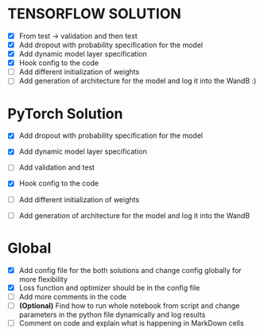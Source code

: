 # TENSORFLOW SOLUTION 
- [X] From test -> validation and then test
- [X] Add dropout with probability specification for the model
- [X] Add dynamic model layer specification
- [X] Hook config to the code 
- [ ] Add different initialization of weights
- [ ] Add generation of architecture for the model and log it into the WandB :)
  
# PyTorch Solution
- [X] Add dropout with probability specification for the model 
- [X] Add dynamic model layer specification
- [ ] Add validation and test 
- [X] Hook config to the code 
- [ ] Add different initialization of weights
- [ ] Add generation of architecture for the model and log it into the WandB


# Global 
- [X] Add config file for the both solutions and change config globally for more flexibility
- [X] Loss function and optimizer should be in the config file
- [ ] Add more comments in the code 
- [ ]  **(Optional)** Find how to run whole notebook from script and change parameters in the python file dynamically and log results 
- [ ] Comment on code and explain what is happening in MarkDown cells
